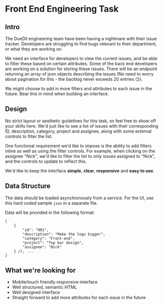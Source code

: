 # Front End Engineering Task

## Intro
The DueDil engineering team have been having a nightmare with their issue tracker. Developers are struggling to find bugs relevant to their department, or what they are working on.

We need an interface for developers to view the current issues, and be able to filter these based on certain attributes. Some of the back end developers are working on a solution for storing these issues. There will be an endpoint returning an array of json objects describing the issues (No need to worry about pagination for this - the backlog never exceeds 20 entries :smirk:).

We might choose to add in more filters and attributes to each issue in the future. Bear this in mind when building an interface.

## Design

No strict layout or aesthetic guidelines for this task, so feel free to show off your skills here. We'd just like to see a list of issues with their corresponding ID, description, category, project and assignee, along with some external controls to filter the list.

One functional requirement we'd like to impose is the ability to add filters inline as well as using the filter controls. For example, when clicking on the assignee "Nick", we'd like to filter the list to only issues assigned to "Nick", and the controls to update to reflect this.

We'd like to keep the interface **simple**, **clear**, **responsive** and **easy to use**.

## Data Structure
The data should be loaded asynchronously from a service. For the UI, use this hard coded sample `json` in a separate file.

Data will be provided in the following format:

```
[
	{
		"id": "001",
		"description": "Make the logo bigger",
		"category": "Front-end",
		"project": "Top bar design",
		"assignee": "Nick"
	} //, ...
]
```

## What we're looking for
 - Mobile/touch friendly responsive interface
 - Well structured, semantic HTML
 - Well designed interface
 - Straight forward to add more attributes for each issue in the future